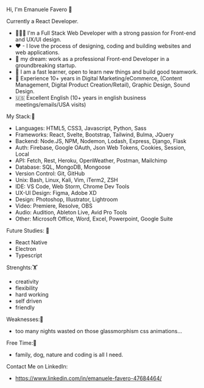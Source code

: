 Hi, I'm Emanuele Favero 👋

Currently a React Developer.

- 🧑🏻‍💻 I'm a Full Stack Web Developer with a strong passion for Front-end and UX/UI design.
- ♥ - I love the process of designing, coding and building websites and web applications.
- 🎯 my dream: work as a professional Front-end Developer in a groundbreaking startup.
- 💪 I am a fast learner, open to learn new things and build good teamwork.
- 📱 Experience 10+ years in Digital Marketing/eCommerce, (Content Management, Digital Product Creation/Retail), Graphic Design, Sound Design.
- 🇺🇸 Excellent English (10+ years in english business meetings/emails/USA visits)

My Stack:💾
- Languages: HTML5, CSS3, Javascript, Python, Sass
- Frameworks: React, Svelte, Bootstrap, Tailwind, Bulma, JQuery
- Backend: Node.JS, NPM, Nodemon, Lodash, Express, Django, Flask
- Auth: Firebase, Google OAuth, Json Web Tokens, Cookies, Session, Local
- API: Fetch, Rest, Heroku, OpenWeather, Postman, Mailchimp
- Database: SQL, MongoDB, Mongoose
- Version Control: Git, GitHub
- Unix: Bash, Linux, Kali, Vim, iTerm2, ZSH
- IDE: VS Code, Web Storm, Chrome Dev Tools
- UX-UI Design: Figma, Adobe XD
- Design: Photoshop, Illustrator, Lightroom
- Video: Premiere, Resolve, OBS
- Audio: Audition, Ableton Live, Avid Pro Tools
- Other: Microsoft Office, Word, Excel, Powerpoint, Google Suite

Future Studies: 🛫
- React Native
- Electron
- Typescript

Strenghts:🏋️
- creativity
- flexibility
- hard working
- self driven
- friendly

Weaknesses:🔎
- too many nights wasted on those glassmorphism css animations...

Free Time:🌴
- family, dog, nature and coding is all I need.

Contact Me on LinkedIn:
- https://www.linkedin.com/in/emanuele-favero-47684464/

